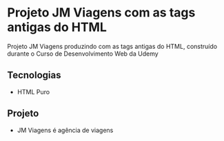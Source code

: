 # Projeto JM Viagens com as tags antigas do HTML
Projeto JM Viagens produzindo com as tags antigas do HTML, construído durante o Curso de Desenvolvimento Web da Udemy

## Tecnologias
- HTML Puro

## Projeto
- JM Viagens é agência de viagens
